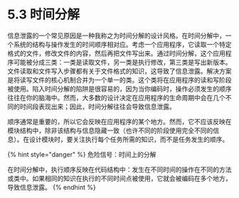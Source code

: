# 5.3 时间分解

信息泄露的一个常见原因是一种我称之为时间分解的设计风格。在时间分解中，一个系统的结构与操作发生的时间顺序相对应。考虑一个应用程序，它读取一个特定格式的文件，修改文件的内容，然后再把文件写出来。通过时间分解，这个应用程序可能被分成三类：一类是读取文件，另一类是执行修改，第三类是写出新版本。文件读取和文件写入步骤都有关于文件格式的知识，这导致了信息泄露。解决方案是将读写文件的核心机制合并为一个单一的类。这个类将在应用程序的读和写阶段被使用。陷入时间分解的陷阱是很容易的，因为当你编码时，操作必须发生的顺序往往在你的脑海中。然而，大多数的设计决定在应用程序的生命周期中会在几个不同的时间段表现出来；因此，时间分解往往会导致信息泄露。

顺序通常是重要的，所以它会反映在应用程序的某个地方。然而，它不应该反映在模块结构中，除非该结构与信息隐藏一致（也许不同的阶段使用完全不同的信息）。在设计模块时，要关注执行每个任务所需的知识，而不是任务发生的顺序。

{% hint style="danger" %}
危险信号：时间上的分解

在时间分解中，执行顺序反映在代码结构中：发生在不同时间的操作在不同的方法或类中。如果相同的知识在执行的不同时间点被使用，它就会被编码在多个地方，导致信息泄露。
{% endhint %}
